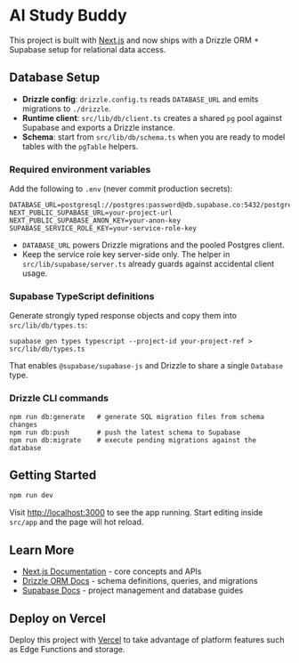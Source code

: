 # AI Study Buddy

This project is built with [Next.js](https://nextjs.org) and now ships with a Drizzle ORM + Supabase setup for relational data access.

## Database Setup

- **Drizzle config**: `drizzle.config.ts` reads `DATABASE_URL` and emits migrations to `./drizzle`.
- **Runtime client**: `src/lib/db/client.ts` creates a shared `pg` pool against Supabase and exports a Drizzle instance.
- **Schema**: start from `src/lib/db/schema.ts` when you are ready to model tables with the `pgTable` helpers.

### Required environment variables

Add the following to `.env` (never commit production secrets):

```
DATABASE_URL=postgresql://postgres:password@db.supabase.co:5432/postgres
NEXT_PUBLIC_SUPABASE_URL=your-project-url
NEXT_PUBLIC_SUPABASE_ANON_KEY=your-anon-key
SUPABASE_SERVICE_ROLE_KEY=your-service-role-key
```

- `DATABASE_URL` powers Drizzle migrations and the pooled Postgres client.
- Keep the service role key server-side only. The helper in `src/lib/supabase/server.ts` already guards against accidental client usage.

### Supabase TypeScript definitions

Generate strongly typed response objects and copy them into `src/lib/db/types.ts`:

```
supabase gen types typescript --project-id your-project-ref > src/lib/db/types.ts
```

That enables `@supabase/supabase-js` and Drizzle to share a single `Database` type.

### Drizzle CLI commands

```
npm run db:generate   # generate SQL migration files from schema changes
npm run db:push       # push the latest schema to Supabase
npm run db:migrate    # execute pending migrations against the database
```

## Getting Started

```bash
npm run dev
```

Visit [http://localhost:3000](http://localhost:3000) to see the app running. Start editing inside `src/app` and the page will hot reload.

## Learn More

- [Next.js Documentation](https://nextjs.org/docs) - core concepts and APIs
- [Drizzle ORM Docs](https://orm.drizzle.team) - schema definitions, queries, and migrations
- [Supabase Docs](https://supabase.com/docs) - project management and database guides

## Deploy on Vercel

Deploy this project with [Vercel](https://vercel.com/new) to take advantage of platform features such as Edge Functions and storage.
